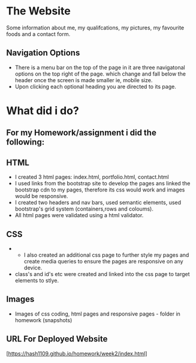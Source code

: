 # The Website

Some information about me, my qualifcations, my pictures, my favourite foods and a contact form.

## Navigation Options

- There is a menu bar on the top of the page in it are three navigatonal options on the top right of the page.
  which change and fall below the header once the screen is made smaller ie, mobile size.  
- Upon clicking each optional heading you are directed to its page. 

# What did i do?

## For my Homework/assignment i did the following:

## HTML
- I created 3 html pages: index.html, portfolio.html, contact.html
- I used links from the bootstrap site to develop the pages ans linked the bootstrap cdn to my pages, therefore its css would work and images would be responsive.
- I created two headers and nav bars, used semantic elements, used bootstrap's grid system (containers,rows and coloums).
- All html pages were validated using a html validator.
  
## CSS
- - I also created an additional css page to further style my pages and create media queries to ensure the pages are responsive on any device.
- class's and id's etc were created and linked into the css page to target elements to stlye. 

## Images
- Images of css coding, html pages and responsive pages - folder in homework (snapshots)

## URL For Deployed Website
[https://hash1109.github.io/homework/week2/index.html]
